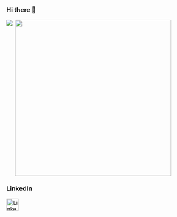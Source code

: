 ### Hi there 👋

<p><img align="left" src="https://github-readme-stats.vercel.app/api/top-langs?username=mparasha&show_icons=true&locale=en&layout=compact"/></p>

<p>&nbsp;<img align="center" src="https://github-readme-stats.vercel.app/api?username=mparasha&show_icons=true&locale=en" width="410" /></p>

### LinkedIn
[<img align="left" alt="LinkedIn" width="32px" src="https://user-images.githubusercontent.com/39068407/98451620-bd08fa00-2104-11eb-9470-ddd5add19e9f.png" />](https://www.linkedin.com/in/manu-parashar-11a2a015/)

<!--
**MPARASHA/mparasha** is a ✨ _special_ ✨ repository because its `README.md` (this file) appears on your GitHub profile.

Here are some ideas to get you started:

- 🔭 I’m currently working on ...
- 🌱 I’m currently learning ...
- 👯 I’m looking to collaborate on ...
- 🤔 I’m looking for help with ...
- 💬 Ask me about ...
- 📫 How to reach me: ...
- 😄 Pronouns: ...
- ⚡ Fun fact: ...
-->
